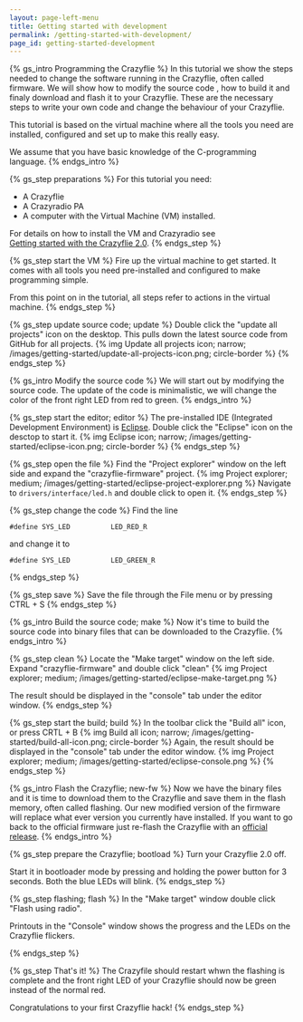 ```yaml
---
layout: page-left-menu
title: Getting started with development
permalink: /getting-started-with-development/
page_id: getting-started-development
---
```


{% gs_intro Programming the Crazyflie %}
In this tutorial we show the steps needed to change the software running in the
Crazyflie, often called firmware. We will show how to modify the source code , 
how to build it and finaly download and flash it to your Crazyflie.
These are the necessary steps to write your own code and change the behaviour
of your Crazyflie.

This tutorial is based on the virtual machine where all the tools you need are 
installed, configured and set up to make this really easy.

We assume that you have basic knowledge of the C-programming language.
{% endgs_intro %}

{% gs_step preparations %}
For this tutorial you need:

* A Crazyflie
* A Crazyradio PA
* A computer with the Virtual Machine (VM) installed. 

For details on how to install the VM and Crazyradio see  
[Getting started with the Crazyflie 2.0](/getting-started-with-the-crazyflie-2-0/#inst-comp).
{% endgs_step %}

{% gs_step start the VM %}
Fire up the virtual machine to get started. It comes with all
tools you need pre-installed and configured to make programming simple.

From this point on in the tutorial, all steps refer to actions in the 
virtual machine.
{% endgs_step %}

{% gs_step update source code; update %}
Double click the "update all projects" icon on the desktop. This pulls down the 
latest source code from GitHub for all projects.
{% img Update all projects icon; narrow; /images/getting-started/update-all-projects-icon.png; circle-border %}
{% endgs_step %}


{% gs_intro Modify the source code %}
We will start out by modifying the source code. The update of the code is 
minimalistic, we will change the color of the front right LED from red to green. 
{% endgs_intro %}

{% gs_step start the editor; editor %}
The pre-installed IDE (Integrated Development Environment) is [Eclipse](https://eclipse.org/ide/).
Double click the "Eclipse" icon on the desctop to start it.
{% img Eclipse icon; narrow; /images/getting-started/eclipse-icon.png; circle-border %}
{% endgs_step %}

{% gs_step open the file %}
Find the "Project explorer" window on the left side and expand the 
"crazyflie-firmware" project.
{% img Project explorer; medium; /images/getting-started/eclipse-project-explorer.png %}
Navigate to `drivers/interface/led.h` and double click to open it.
{% endgs_step %}

{% gs_step change the code %}
Find the line

```
#define SYS_LED          LED_RED_R
```

and change it to 

```
#define SYS_LED          LED_GREEN_R
```

{% endgs_step %}

{% gs_step save %}
Save the file through the File menu or by pressing CTRL + S
{% endgs_step %}


{% gs_intro Build the source code; make %}
Now it's time to build the source code into binary files that can be 
downloaded to the Crazyflie.
{% endgs_intro %}

{% gs_step clean %}
Locate the "Make target" window on the left side. Expand "crazyflie-firmware"
and double click "clean"
{% img Project explorer; medium; /images/getting-started/eclipse-make-target.png %}

The result should be displayed in the "console" tab under the editor window.
{% endgs_step %}

{% gs_step start the build; build %}
In the toolbar click the "Build all" icon, or press CRTL + B
{% img Build all icon; narrow; /images/getting-started/build-all-icon.png; circle-border %}
Again, the result should be displayed in the "console" tab under the editor window.
{% img Project explorer; medium; /images/getting-started/eclipse-console.png %}
{% endgs_step %}

{% gs_intro Flash the Crazyflie; new-fw %}
Now we have the binary files and it is time to download them to the Crazyflie
and save them in the flash memory, often called flashing. Our new modified 
version of the firmware will replace what ever version you currently have 
installed. If you want to go back to the official firmware just re-flash the 
Crazyflie with an [official release](https://github.com/bitcraze/crazyflie-firmware/releases).
{% endgs_intro %}

{% gs_step prepare the Crazyflie; bootload %}
Turn your Crazyflie 2.0 off.

Start it in bootloader mode by pressing and holding the power button for 3 
seconds. Both the blue LEDs will blink.
{% endgs_step %}

{% gs_step flashing; flash %}
In the "Make target" window double click "Flash using radio".

Printouts in the "Console" window shows the progress and the LEDs on the 
Crazyflie flickers.

{% endgs_step %}

{% gs_step That's it! %}
The Crazyfile should restart whwn the flashing is complete and the front right LED 
of your Crazyflie should now be green instead of the normal red. 

Congratulations to your first Crazyflie hack!
{% endgs_step %}
